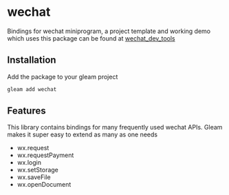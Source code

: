 # wechat

Bindings for wechat miniprogram, a project template and working demo which uses this package
can be found at [wechat_dev_tools](https://github.com/kaiwu/wechat_dev_tools)

## Installation

Add the package to your gleam project

```sh
gleam add wechat
```

## Features

This library contains bindings for many frequently used wechat APIs. Gleam makes it
super easy to extend as many as one needs

- wx.request
- wx.requestPayment
- wx.login
- wx.setStorage
- wx.saveFile
- wx.openDocument

